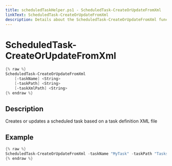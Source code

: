 ```yaml
---
title: scheduledTaskHelper.ps1 - ScheduledTask-CreateOrUpdateFromXml
linkText: ScheduledTask-CreateOrUpdateFromXml
description: Details about the ScheduledTask-CreateOrUpdateFromXml function in scheduledTaskHelper.ps1 helper script
---
```


# ScheduledTask-CreateOrUpdateFromXml

```PowerShell
{% raw %}
ScheduledTask-CreateOrUpdateFromXml
    [-taskName] <String>
    [-taskPath] <String>
    [-taskXmlPath] <String>
{% endraw %}
```

## Description

Creates or updates a scheduled task based on a task definition XML file

## Example

```PowerShell
{% raw %}
ScheduledTask-CreateOrUpdateFromXml -taskName "MyTask" -taskPath "Tasks" -taskXmlPath "/Path/To/Xml.xml"
{% endraw %}
```
